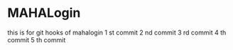 # MAHALogin
this is for git hooks  of mahalogin
1 st commit
2 nd commit
3 rd commit
4 th commit
5 th commit


